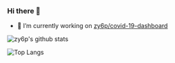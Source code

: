 ### Hi there 👋

<!--
**zy6p/zy6p** is a ✨ _special_ ✨ repository because its `README.md` (this file) appears on your GitHub profile.

Here are some ideas to get you started:

- 🌱 I’m currently learning ...
- 👯 I’m looking to collaborate on ...
- 🤔 I’m looking for help with ...
- 💬 Ask me about ...
- 📫 How to reach me: ...
- 😄 Pronouns: ...
- ⚡ Fun fact: ...
-->

- 🔭 I’m currently working on [zy6p/covid-19-dashboard](https://github.com/zy6p/covid-19-dashboard)

![zy6p's github stats](https://github-readme-stats.vercel.app/api?username=zy6p&count_private=true&show_icons=true&theme=dracula)

![Top Langs](https://github-readme-stats.vercel.app/api/top-langs/?username=zy6p&hide=c,roff,scheme,qml,matlab&langs_count=5&theme=dracula)
